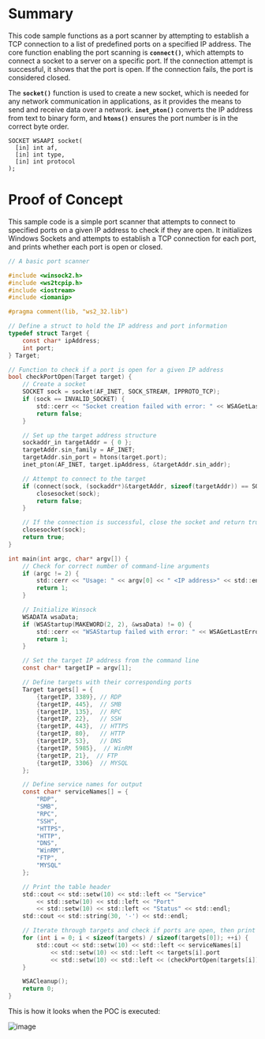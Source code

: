 # Summary

This code sample functions as a port scanner by attempting to establish a TCP connection to a list of predefined ports on a specified IP address. The core function enabling the port scanning is **`connect()`**, which attempts to connect a socket to a server on a specific port. If the connection attempt is successful, it shows that the port is open. If the connection fails, the port is considered closed.

The **`socket()`** function is used to create a new socket, which is needed for any network communication in applications, as it provides the means to send and receive data over a network. **`inet_pton()`** converts the IP address from text to binary form, and **`htons()`** ensures the port number is in the correct byte order.

```
SOCKET WSAAPI socket(
  [in] int af,
  [in] int type,
  [in] int protocol
);
```

# Proof of Concept


This sample code is a simple port scanner that attempts to connect to specified ports on a given IP address to check if they are open. It initializes Windows Sockets and attempts to establish a TCP connection for each port, and prints whether each port is open or closed.

```c
// A basic port scanner

#include <winsock2.h>
#include <ws2tcpip.h>
#include <iostream>
#include <iomanip>

#pragma comment(lib, "ws2_32.lib")

// Define a struct to hold the IP address and port information
typedef struct Target {
    const char* ipAddress;
    int port;
} Target;

// Function to check if a port is open for a given IP address
bool checkPortOpen(Target target) {
    // Create a socket
    SOCKET sock = socket(AF_INET, SOCK_STREAM, IPPROTO_TCP);
    if (sock == INVALID_SOCKET) {
        std::cerr << "Socket creation failed with error: " << WSAGetLastError() << std::endl;
        return false;
    }

    // Set up the target address structure
    sockaddr_in targetAddr = { 0 };
    targetAddr.sin_family = AF_INET;
    targetAddr.sin_port = htons(target.port);
    inet_pton(AF_INET, target.ipAddress, &targetAddr.sin_addr);

    // Attempt to connect to the target
    if (connect(sock, (sockaddr*)&targetAddr, sizeof(targetAddr)) == SOCKET_ERROR) {
        closesocket(sock);
        return false;
    }

    // If the connection is successful, close the socket and return true
    closesocket(sock);
    return true;
}

int main(int argc, char* argv[]) {
    // Check for correct number of command-line arguments
    if (argc != 2) {
        std::cerr << "Usage: " << argv[0] << " <IP address>" << std::endl;
        return 1;
    }

    // Initialize Winsock
    WSADATA wsaData;
    if (WSAStartup(MAKEWORD(2, 2), &wsaData) != 0) {
        std::cerr << "WSAStartup failed with error: " << WSAGetLastError() << std::endl;
        return 1;
    }

    // Set the target IP address from the command line
    const char* targetIP = argv[1];

    // Define targets with their corresponding ports
    Target targets[] = {
        {targetIP, 3389}, // RDP
        {targetIP, 445},  // SMB
        {targetIP, 135},  // RPC
        {targetIP, 22},   // SSH
        {targetIP, 443},  // HTTPS
        {targetIP, 80},   // HTTP
        {targetIP, 53},   // DNS
        {targetIP, 5985},  // WinRM
        {targetIP, 21},  // FTP
        {targetIP, 3306}  // MYSQL
    };

    // Define service names for output
    const char* serviceNames[] = {
        "RDP",
        "SMB",
        "RPC",
        "SSH",
        "HTTPS",
        "HTTP",
        "DNS",
        "WinRM",
        "FTP",
        "MYSQL"
    };

    // Print the table header
    std::cout << std::setw(10) << std::left << "Service"
        << std::setw(10) << std::left << "Port"
        << std::setw(10) << std::left << "Status" << std::endl;
    std::cout << std::string(30, '-') << std::endl;

    // Iterate through targets and check if ports are open, then print the results in a table format
    for (int i = 0; i < sizeof(targets) / sizeof(targets[0]); ++i) {
        std::cout << std::setw(10) << std::left << serviceNames[i]
            << std::setw(10) << std::left << targets[i].port
            << std::setw(10) << std::left << (checkPortOpen(targets[i]) ? "Open" : "Closed") << std::endl;
    }

    WSACleanup();
    return 0;
}
```

This is how it looks when the POC is executed:

![image](https://github.com/DebugPrivilege/WindowsAP1/assets/63166600/7bc304af-d326-4c04-a97c-1cff4c976530)

